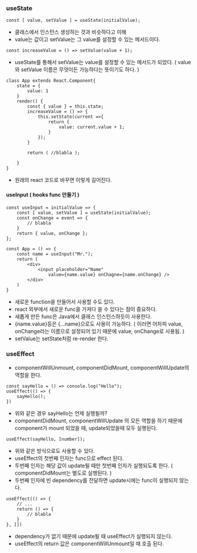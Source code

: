 ### useState

```react
const [ value, setValue ] = useState(initialValue);
```

- 클래스에서 인스턴스 생성하는 것과 비슷하다고 이해
- value는 값이고 setValue는 그 value를 설정할 수 있는 메서드이다.

```react
const increaseValue = () => setValue(value + 1);
```

- useState를 통해서 setValue는 value를 설정할 수 있는 메서드가 되었다.
  ( value와 setValue 이름은 무엇이든 가능하다는 뜻이기도 하다. )



```react
class App extends React.Component{
    state = {
        value: 1
    }
	render() {
    	const { value } = this.state;
        increaseValue = () => {
            this.setState(current =>{
                return {
                	value: current.value + 1;    
                }
            });
        }
        
        return ( //blabla );
            
    }
}
```

- 원래의 react 코드로 바꾸면 이렇게 길어진다.



#### useInput ( hooks func 만들기 )

```react
const useInput = initialValue => {
    const [ value, setValue ] = useState(initialValue);
    const onChange = event => {
        // blabla
    }
    return { value, onChange };
};

const App = () => {
    const name = useInput("Mr.");
    return (
    	<div>
        	<input placeholder="Name" 
                value={name.value} onChagne={name.onChange} />
        </div>
    )
}
```

- 새로운 function을 만들어서 사용할 수도 있다. 
- react 외부에서 새로운 func을 가져다 쓸 수 있다는 점이 중요하다.
- 새롭게 만든 func은 Java에서 클래스 인스턴스하듯이 사용한다.
- {name.value}등은 {...name}으로도 사용이 가능하다.
  ( 이러면 어차피 value, onChange라는 이름으로 설정되어 있기 때문에 value, onChange로 사용됨. )
- setValue는 setState처럼 re-render 한다.





### useEffect

- componentWillUnmount, componentDidMount, componentWillUpdate의 역할을 한다.

```react
const sayHello = () => console.log("Hello");
useEffect(() => {
	sayHello();
})
```

- 위와 같은 경우 sayHello는 언제 실행될까?
- componentDidMount, componentWillUpdate 의 모든 역할을 하기 때문에 component가 mount 되었을 때, update되었을때 모두 실행된다.

```react
useEffect(sayHello, [number]);
```

- 위와 같은 방식으로도 사용할 수 있다.
- useEffect의 첫번째 인자는 func으로 effect 된다.
- 두번째 인자는 해당 값이 update될 때만 첫번째 인자가 실행되도록 한다.
  ( componentDidMount는 별도로 실행된다. )
- 두번째 인자에 빈 dependency를 전달하면 update시에는 func이 실행되지 않는다.

```react
useEffect(() => {
    // ...
    return () => {
        // blabla
    }
}, [])
```

- dependency가 없기 때문에 update될 때 useEffect가 실행되지 않는다.
- useEffect의 return 값은 componentWillUnmount일 때 호출 된다.